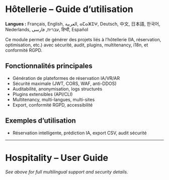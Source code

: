 # Hôtellerie – Guide d’utilisation

**Langues :** Français, English, العربية, ⴰⵎⴰⵣⵉⵖ, Deutsch, 中文, 日本語, 한국어, Nederlands, עברית, فارسی, हिन्दी, Español

Ce module permet de générer des projets liés à l’hôtellerie (IA, réservation, optimisation, etc.) avec sécurité, audit, plugins, multitenancy, i18n, et conformité RGPD.

## Fonctionnalités principales
- Génération de plateformes de réservation IA/VR/AR
- Sécurité maximale (JWT, CORS, WAF, anti-DDOS)
- Auditabilité, anonymisation, logs structurés
- Plugins extensibles (API/CLI)
- Multitenancy, multi-langues, multi-sites
- Export, conformité RGPD, accessibilité

## Exemples d’utilisation
- Réservation intelligente, prédiction IA, export CSV, audit sécurité

---

# Hospitality – User Guide

*See above for full multilingual support and security details.*
